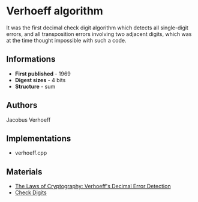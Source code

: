 # Verhoeff algorithm

It was the first decimal check digit algorithm which detects all single-digit errors, and all transposition errors involving two adjacent digits, which was at the time thought impossible with such a code.

## Informations

* __First published__ - 1969
* __Digest sizes__ - 4 bits
* __Structure__ - sum

## Authors

Jacobus Verhoeff

## Implementations

- verhoeff.cpp

## Materials

- [The Laws of Cryptography: Verhoeff's Decimal Error Detection](http://www.cs.utsa.edu/~wagner/laws/verhoeff.html)
- [Check Digits](http://www.augustana.ab.ca/~mohrj/algorithms/checkdigit.html)
